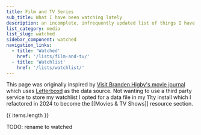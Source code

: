 ```yaml
---
title: Film and TV Series
sub_title: What I have been watching lately
description: an incomplete, infrequently updated list of things I have watched
list_category: media
list_slug: watched
sidebar_component: watched
navigation_links:
  - title: 'Watched'
    href: '/lists/film-and-tv/'
  - title: 'Watchlist'
    href: '/lists/watchlist/'
---
```


This page was originally inspired by [Visit Branden Higby's movie journal](https://www.higby.io/movie-journal/) which uses [Letterboxd](https://letterboxd.com/) as the data source. Not wanting to use a third party service to store my watchlist I opted for a data file in my 11ty install which I refactored in 2024 to become the [[Movies & TV Shows]] resource section.

{{ items.length }}

TODO: rename to watched

